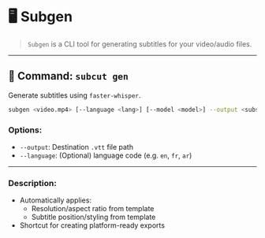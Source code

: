 # 🖥️ Subgen

> `Subgen` is a CLI tool for generating subtitles for your video/audio files.

---

## 📌 Command: `subcut gen`

Generate subtitles using `faster-whisper`.

```bash
subgen <video.mp4> [--language <lang>] [--model <model>] --output <subs.vtt>
```

### Options:

- `--output`: Destination `.vtt` file path
- `--language`: (Optional) language code (e.g. `en`, `fr`, `ar`)

---

### Description:

- Automatically applies:
  - Resolution/aspect ratio from template
  - Subtitle position/styling from template
- Shortcut for creating platform-ready exports
